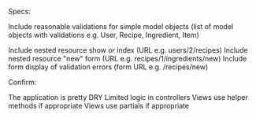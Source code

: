 Specs:

<!-- Using Ruby on Rails for the project -->
<!-- Include at least one has_many relationship (x has_many y; e.g. User has_many Recipes) -->
<!-- Include at least one belongs_to relationship (x belongs_to y; e.g. Post belongs_to User) -->
<!-- Include at least two has_many through relationships (x has_many y through z; e.g. Recipe has_many Items through Ingredients) -->
<!-- Include at least one many-to-many relationship (x has_many y through z, y has_many x through z; e.g. Recipe has_many Items through Ingredients, Item has_many Recipes through Ingredients) -->
<!-- The "through" part of the has_many through includes at least one user submittable attribute, that is to say, some attribute other than its foreign keys that can be submitted by the app's user (attribute_name e.g. ingredients.quantity) -->
Include reasonable validations for simple model objects (list of model objects with validations e.g. User, Recipe, Ingredient, Item)
<!-- Include a class level ActiveRecord scope method (model object & class method name and URL to see the working feature e.g. User.most_recipes URL: /users/most_recipes) most answered question? -->
<!-- Include signup (how e.g. Devise) -->
<!-- Include login (how e.g. Devise) -->
<!-- Include logout (how e.g. Devise) -->
<!-- Include third party signup/login (how e.g. Devise/OmniAuth) -->
Include nested resource show or index (URL e.g. users/2/recipes)
Include nested resource "new" form (URL e.g. recipes/1/ingredients/new)
Include form display of validation errors (form URL e.g. /recipes/new)

Confirm:

The application is pretty DRY
Limited logic in controllers
Views use helper methods if appropriate
Views use partials if appropriate